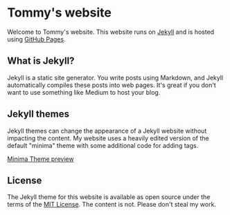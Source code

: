 # Tommy's website

Welcome to Tommy's website. This website runs on [Jekyll](https://jekyllrb.com/) and is hosted using [GitHub Pages](https://pages.github.com/). 

## What is Jekyll?

Jekyll is a static site generator. You write posts using Markdown, and Jekyll automatically compiles these posts into web pages. It's great if you don't want to use something like Medium to host your blog. 

## Jekyll themes

Jekyll themes can change the appearance of a Jekyll website without impacting the content. My website uses a heavily edited version of the default "minima" theme with some additional code for adding tags.

[Minima Theme preview](https://jekyll.github.io/minima/)

## License

The Jekyll theme for this website is available as open source under the terms of the [MIT License](http://opensource.org/licenses/MIT). The content is not. Please don't steal my work.
